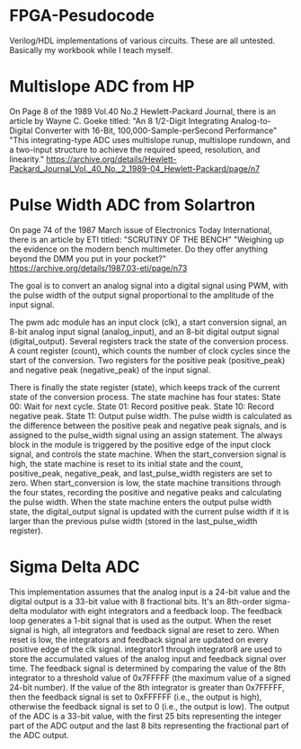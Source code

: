 # FPGA-Pesudocode
Verilog/HDL implementations of various circuits. These are all untested. Basically my workbook while I teach myself.

# Multislope ADC from HP
On Page 8 of the 1989 Vol.40 No.2 Hewlett-Packard Journal, there is an article by Wayne C. Goeke titled:
"An 8 1/2-Digit Integrating Analog-to-Digital Converter with 16-Bit, 100,000-Sample-perSecond Performance"
"This integrating-type ADC uses multislope runup, multislope rundown, and a two-input structure to achieve the required speed, resolution, and linearity."
https://archive.org/details/Hewlett-Packard_Journal_Vol._40_No._2_1989-04_Hewlett-Packard/page/n7


# Pulse Width ADC from Solartron
On page 74 of the 1987 March issue of Electronics Today International, there is an article by ETI titled:
"SCRUTINY OF THE BENCH"
"Weighing up the evidence on the modern bench multimeter. Do they offer anything beyond the DMM you put in your pocket?"
https://archive.org/details/1987.03-eti/page/n73

The goal is to convert an analog signal into a digital signal using PWM, with the pulse width of the output signal proportional to the amplitude of the input signal.

The pwm adc module has an input clock (clk), a start conversion signal, an 8-bit analog input signal (analog_input), and an 8-bit digital output signal (digital_output). Several registers track the state of the conversion process. A count register (count), which counts the number of clock cycles since the start of the conversion. Two registers for the positive peak (positive_peak) and negative peak (negative_peak) of the input signal.

There is finally the state register (state), which keeps track of the current state of the conversion process. The state machine has four states: State 00: Wait for next cycle. State 01: Record positive peak. State 10: Record negative peak. State 11: Output pulse width. The pulse width is calculated as the difference between the positive peak and negative peak signals, and is assigned to the pulse_width signal using an assign statement. The always block in the module is triggered by the positive edge of the input clock signal, and controls the state machine. When the start_conversion signal is high, the state machine is reset to its initial state and the count, positive_peak, negative_peak, and last_pulse_width registers are set to zero. When start_conversion is low, the state machine transitions through the four states, recording the positive and negative peaks and calculating the pulse width. When the state machine enters the output pulse width state, the digital_output signal is updated with the current pulse width if it is larger than the previous pulse width (stored in the last_pulse_width register).


# Sigma Delta ADC
This implementation assumes that the analog input is a 24-bit value and the digital output is a 33-bit value with 8 fractional bits. It's an 8th-order sigma-delta modulator with eight integrators and a feedback loop. The feedback loop generates a 1-bit signal that is used as the output. When the reset signal is high, all integrators and feedback signal are reset to zero. When reset is low, the integrators and feedback signal are updated on every positive edge of the clk signal. integrator1 through integrator8 are used to store the accumulated values of the analog input and feedback signal over time. The feedback signal is determined by comparing the value of the 8th integrator to a threshold value of 0x7FFFFF (the maximum value of a signed 24-bit number). If the value of the 8th integrator is greater than 0x7FFFFF, then the feedback signal is set to 0xFFFFFF (i.e., the output is high), otherwise the feedback signal is set to 0 (i.e., the output is low). The output of the ADC is a 33-bit value, with the first 25 bits representing the integer part of the ADC output and the last 8 bits representing the fractional part of the ADC output.

